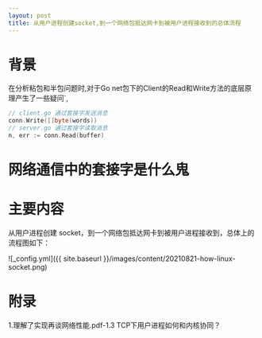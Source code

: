 ```yaml
---
layout: post
title: 从⽤户进程创建socket,到⼀个⽹络包抵达⽹卡到被⽤户进程接收到的总体流程
---
```


# 背景
在分析粘包和半包问题时,对于Go net包下的Client的Read和Write方法的底层原理产生了一些疑问`,

````go
// client.go 通过套接字发送消息
conn.Write([]byte(words))
// server.go 通过套接字读取消息
n, err := conn.Read(buffer)
````

# 网络通信中的套接字是什么鬼

# 主要内容
从⽤户进程创建 socket，到⼀个⽹络包抵达⽹卡到被⽤户进程接收到，总体上的流程图如下：

![_config.yml]({{ site.baseurl }}/images/content/20210821-how-linux-socket.png)


# 附录
1.理解了实现再谈网络性能.pdf-1.3 TCP下用户进程如何和内核协同？
